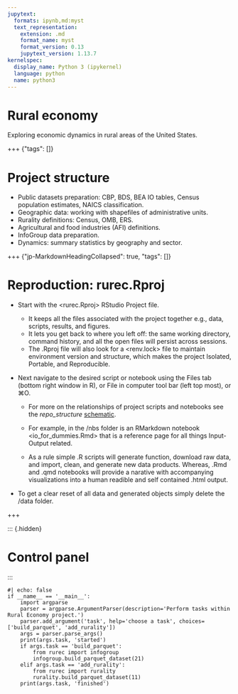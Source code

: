```yaml
---
jupytext:
  formats: ipynb,md:myst
  text_representation:
    extension: .md
    format_name: myst
    format_version: 0.13
    jupytext_version: 1.13.7
kernelspec:
  display_name: Python 3 (ipykernel)
  language: python
  name: python3
---
```


# Rural economy

Exploring economic dynamics in rural areas of the United States.

+++ {"tags": []}

# Project structure
 
- Public datasets preparation: CBP, BDS, BEA IO tables, Census population estimates, NAICS classification.
- Geographic data: working with shapefiles of administrative units.
- Rurality definitions: Census, OMB, ERS.
- Agricultural and food industries (AFI) definitions.
- InfoGroup data preparation.
- Dynamics: summary statistics by geography and sector.

+++ {"jp-MarkdownHeadingCollapsed": true, "tags": []}

# Reproduction: rurec.Rproj

- Start with the <rurec.Rproj> RStudio Project file.  
    - It keeps all the files associated with the project together e.g., data, scripts, results, and figures.
    - It lets you get back to where you left off: the same working directory, command history, and all the open files will persist across sessions.
    - The .Rproj file will also look for a <renv.lock> file to maintain environment version and structure, which makes the project Isolated, Portable, and Reproducible. 
    
- Next navigate to the desired script or notebook using the Files tab (bottom right window in R), or File in computer tool bar (left top most), or ⌘O.  
    - For more on the relationships of project scripts and notebooks see the *repo_structure* [schematic](https://docs.google.com/drawings/d/1z4iLABHF8wnfhSumAU7tXr68zDFd4wUfL8vclrVioBs/edit). 
    - For example, in the /nbs folder is an RMarkdown notebook <io_for_dummies.Rmd> that is a reference page for all things Input-Output related. 
    
    - As a rule simple .R scripts will generate function, download raw data, and import, clean, and generate new data products. Whereas, .Rmd and .qmd notebooks will provide a narative with accompanying visualizations into a human readible and self contained .html output. 
    
- To get a clear reset of all data and generated objects simply delete the /data folder. 
    

+++

::: {.hidden}
# Control panel
:::

```{code-cell} ipython3
#| echo: false
if __name__ == '__main__':
    import argparse
    parser = argparse.ArgumentParser(description='Perform tasks within Rural Economy project.')
    parser.add_argument('task', help='choose a task', choices=['build_parquet', 'add_rurality'])
    args = parser.parse_args()
    print(args.task, 'started')
    if args.task == 'build_parquet':
        from rurec import infogroup
        infogroup.build_parquet_dataset(21)
    elif args.task == 'add_rurality':
        from rurec import rurality
        rurality.build_parquet_dataset(11)
    print(args.task, 'finished')
```
